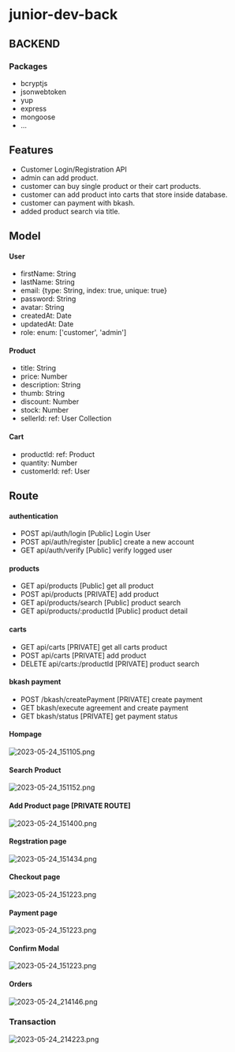 # junior-dev-back

## BACKEND

### Packages
- bcryptjs
- jsonwebtoken
- yup
- express
- mongoose
- ...

## Features
- Customer Login/Registration API
- admin can add product.
- customer can buy single product or their cart products.
- customer can add product into carts that store inside database.
- customer can payment with bkash.
- added product search via title.


## Model
#### User
- firstName: String
- lastName: String
- email: {type: String, index: true, unique: true}
- password: String
- avatar: String
- createdAt: Date
- updatedAt: Date
- role: enum: ['customer', 'admin']


#### Product
- title: String
- price: Number
- description: String
- thumb: String
- discount: Number
- stock: Number
- sellerId: ref: User Collection


#### Cart 
- productId: ref: Product
- quantity: Number
- customerId: ref: User


## Route

#### authentication
- POST api/auth/login [Public] Login User
- POST api/auth/register [public] create a new account
- GET api/auth/verify [Public] verify logged user


#### products
- GET api/products [Public] get all product
- POST api/products [PRIVATE] add product
- GET api/products/search [Public] product search
- GET api/products/:productId [Public] product detail

#### carts
- GET api/carts [PRIVATE] get all carts product
- POST api/carts [PRIVATE] add product
- DELETE api/carts:/productId [PRIVATE] product search

#### bkash payment
- POST /bkash/createPayment [PRIVATE] create payment
- GET bkash/execute agreement and create payment
- GET bkash/status [PRIVATE] get payment status


#### Hompage
![2023-05-24_151105.png](public%2F2023-05-24_151105.png)


#### Search Product
![2023-05-24_151152.png](public%2F2023-05-24_151152.png)


#### Add Product page [PRIVATE ROUTE]
![2023-05-24_151400.png](public%2F2023-05-24_151400.png)


#### Regstration page
![2023-05-24_151434.png](public%2F2023-05-24_151434.png)



#### Checkout page
![2023-05-24_151223.png](public/2023-05-24_151223.png)


#### Payment page
![2023-05-24_151223.png](public/2023-05-24_205258.png)


#### Confirm Modal
![2023-05-24_151223.png](public/2023-05-24_210306.png)
 
#### Orders
![2023-05-24_214146.png](public%2F2023-05-24_214146.png)

### Transaction
![2023-05-24_214223.png](public%2F2023-05-24_214223.png)
